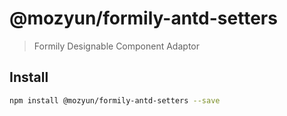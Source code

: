 # @mozyun/formily-antd-setters

> Formily Designable Component Adaptor

## Install

```bash
npm install @mozyun/formily-antd-setters --save
```
